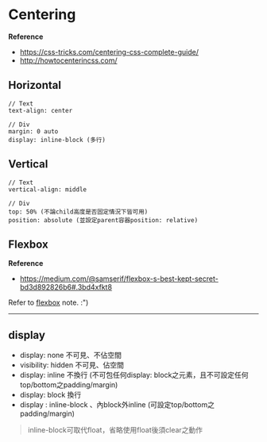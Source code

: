 # Centering

**Reference**
* https://css-tricks.com/centering-css-complete-guide/
* http://howtocenterincss.com/

## Horizontal

    // Text
    text-align: center

    // Div
    margin: 0 auto
    display: inline-block (多行)

## Vertical

    // Text
    vertical-align: middle

    // Div
    top: 50% (不論child高度是否固定情況下皆可用)
    position: absolute (並設定parent容器position: relative)

## Flexbox

**Reference**
* https://medium.com/@samserif/flexbox-s-best-kept-secret-bd3d892826b6#.3bd4xfkt8

Refer to [flexbox](https://github.com/estherj-hsu/NewbieNotes/blob/master/flexbox.md) note. :")

----
## display

* display: none 不可見、不佔空間
* visibility: hidden 不可見、佔空間
* display: inline 不換行 (不可包任何display: block之元素，且不可設定任何top/bottom之padding/margin)
* display: block 換行
* display : inline-block 、內block外inline (可設定top/bottom之padding/margin)

> inline-block可取代float，省略使用float後須clear之動作
